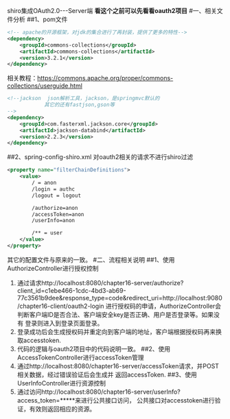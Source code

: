 shiro集成OAuth2.0---Server端
**看这个之前可以先看看oauth2项目**
#一、相关文件分析
##1、pom文件
```xml
<!-- apache的开源框架，对jdk的集合进行了再封装，提供了更多的特性-->
<dependency>
    <groupId>commons-collections</groupId>
    <artifactId>commons-collections</artifactId>
    <version>3.2.1</version>
</dependency>
```
相关教程：https://commons.apache.org/proper/commons-collections/userguide.html
```xml
<!--jackson  json解析工具，jackson，是springmvc默认的
            其它的还有fastjson,gson等
-->
<dependency>
    <groupId>com.fasterxml.jackson.core</groupId>
    <artifactId>jackson-databind</artifactId>
    <version>2.2.3</version>
</dependency>
```

##2、spring-config-shiro.xml
对oauth2相关的请求不进行shiro过滤
```xml
<property name="filterChainDefinitions">
    <value>
        / = anon
        /login = authc
        /logout = logout

        /authorize=anon
        /accessToken=anon
        /userInfo=anon

        /** = user
    </value>
</property>
```
其它的配置文件与原来的一致。
#二、流程相关说明
##1、使用AuthorizeController进行授权控制
1. 通过请求http://localhost:8080/chapter16-server/authorize?client_id=c1ebe466-1cdc-4bd3-ab69-77c3561b9dee&response_type=code&redirect_uri=http://localhost:9080/chapter16-client/oauth2-login
进行授权码的申请，AuthorizeController会判断客户端ID是否合法、客户端安全key是否正确、用户是否登录等。如果没有
登录则进入到登录页面登录。
2. 登录成功后会生成授权码并重定向到客户端的地址，客户端根据授权码再来换取accesstoken.
3. 代码的逻辑与oauth2项目中的代码说明一致。
##2、使用AccessTokenController进行accessToken管理
1. 通过http://localhost:8080/chapter16-server/accessToken请求，并POST相关数据，经过错误验证后会生成并
返回accessToken.
##3、使用UserInfoController进行资源控制
1. 通过访问http://localhost:8080/chapter16-server/userInfo?access_token=*****来进行公共接口访问，
公共接口对accesstoken进行验证，有效则返回相应的资源。
